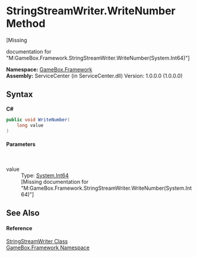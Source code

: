 # StringStreamWriter.WriteNumber Method 
 

\[Missing <summary> documentation for "M:GameBox.Framework.StringStreamWriter.WriteNumber(System.Int64)"\]

**Namespace:**&nbsp;<a href="a8957fe6-9cc0-3a6d-cd5c-a2a246efee1e">GameBox.Framework</a><br />**Assembly:**&nbsp;ServiceCenter (in ServiceCenter.dll) Version: 1.0.0.0 (1.0.0.0)

## Syntax

**C#**<br />
``` C#
public void WriteNumber(
	long value
)
```


#### Parameters
&nbsp;<dl><dt>value</dt><dd>Type: <a href="http://msdn2.microsoft.com/zh-cn/library/6yy583ek" target="_blank">System.Int64</a><br />\[Missing <param name="value"/> documentation for "M:GameBox.Framework.StringStreamWriter.WriteNumber(System.Int64)"\]</dd></dl>

## See Also


#### Reference
<a href="2974c04b-8103-2057-280d-ce3353eba6f3">StringStreamWriter Class</a><br /><a href="a8957fe6-9cc0-3a6d-cd5c-a2a246efee1e">GameBox.Framework Namespace</a><br />